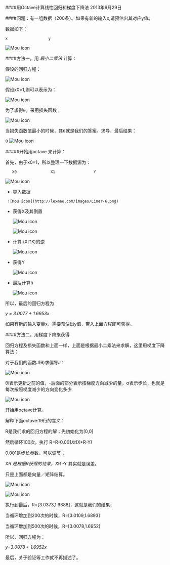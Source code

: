 ####用Octave计算线性回归和梯度下降法
2013年9月29日

####问题：有一组数据（200条）。如果有新的输入x,请预估出其对应y值。

  数据如下：
  
    x                  y
   ![Mou icon](http://lexmao.com/images/Liner-0.png)
  
  
  

####方法一，用 *最小二乘法* 计算：

   假设的回归方程：
 
      
   ![Mou icon](http://lexmao.com/images/Liner-1.png)
  
   假设x0=1,则可以表示为：
  
  
   ![Mou icon](http://lexmao.com/images/Liner-2.png)
  
   为了求得⍬，采用损失函数：
  
   ![Mou icon](http://lexmao.com/images/Liner-3.png)
  
   当损失函数值最小的时候，其⍬就是我们的答案。求导，最后结果：
  
   ⍬ ![Mou icon](http://lexmao.com/images/Liner-4.png)
  
  
  
#####开始用octave 来计算：
  
  
   首先，由于x0=1，所以整理一下数据源为：
  
       X0               X1                 Y
  
   ![Mou icon](http://lexmao.com/images/Liner-5.png)
  
   *  导入数据
       
     ![Mou icon](http://lexmao.com/images/Liner-6.png)
      

   * 获得X及其倒置
  
  
     ![Mou icon](http://lexmao.com/images/Liner-7.png)
    
  
     ![Mou icon](http://lexmao.com/images/Liner-8.png)
    

   * 计算 (Xt*X)的逆


      ![Mou icon](http://lexmao.com/images/Liner-9.png)



   * 获得Y

      ![Mou icon](http://lexmao.com/images/Liner-10.png)
   
   * 最后计算⍬

      ![Mou icon](http://lexmao.com/images/Liner-11.png)
   


   所以，最后的回归方程为
   
   *y = 3.0077 + 1.6953x*
   
   
   如果有新的输入变量x，需要预估出y值，带入上面方程即可获得。
   
   
   
####方法二，用梯度下降来获得

   回归方程及损失函数和上面一样，上面是根据最小二乘法来求解，这里用梯度下降算法：
   
   对于我们的函数J(θ)求偏导J：
   
   
   ![Mou icon](http://lexmao.com/images/Liner-12.png)
   
   θi表示更新之前的值，-后面的部分表示按梯度方向减少的量，α表示步长，也就是每次按照梯度减少的方向变化多少

   ![Mou icon](http://lexmao.com/images/Liner-13.png)
   
   
   开始用octave计算。
   
   解释下面octave:19行的含义：
   
   R是我们求的回归方程的解；先初始化为[0,0] 
   
   然后循环100次，执行 R=R-0.001*Xt*(X*R-Y)
   
   0.001是步长参数，可以调节；
   
   X*R 是根据R获得的结果，X*R -Y 其实就是误差。
   
   只是上面都是向量／矩阵结算。
   

 
   ![Mou icon](http://lexmao.com/images/Liner-15.png)


   ![Mou icon](http://lexmao.com/images/Liner-16.png)
   
   执行到最后，R=[3.0373,1.6388]，这就是我们的结果，
   
   当循环增加到200次的时候，R=[3.0109,1.6893]
   
   当循环增加到500次的时候，R=[3.0078,1.6952]
   
   所以，回归方程为：
   
   *y=3.0078 + 1.6952x*
    
    
    
   最后，关于验证等工作就不再描述了。
    
    
   


 
